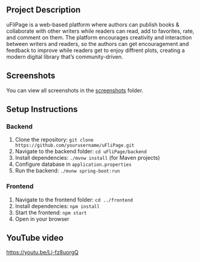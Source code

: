 ## Project Description
uFliPage is a web-based platform where authors can publish books & collaborate with other writers while readers can read, add to favorites, rate, and comment on them. The platform encourages creativity and interaction between writers and readers, so the authors can get encouragement and feedback to improve while readers get to enjoy diffrent plots, creating a modern digital library that’s community-driven.

## Screenshots
You can view all screenshots in the [screenshots](./screenshots) folder.

## Setup Instructions

### Backend
1. Clone the repository: `git clone https://github.com/yourusername/uFliPage.git`
2. Navigate to the backend folder: `cd uFliPage/backend`
3. Install dependencies: `./mvnw install` (for Maven projects)
4. Configure database in `application.properties`
5. Run the backend: `./mvnw spring-boot:run`

### Frontend
1. Navigate to the frontend folder: `cd ../frontend`
2. Install dependencies: `npm install`
3. Start the frontend: `npm start`
4. Open in your browser

## YouTube video 
https://youtu.be/Lj-fz8uorgQ
